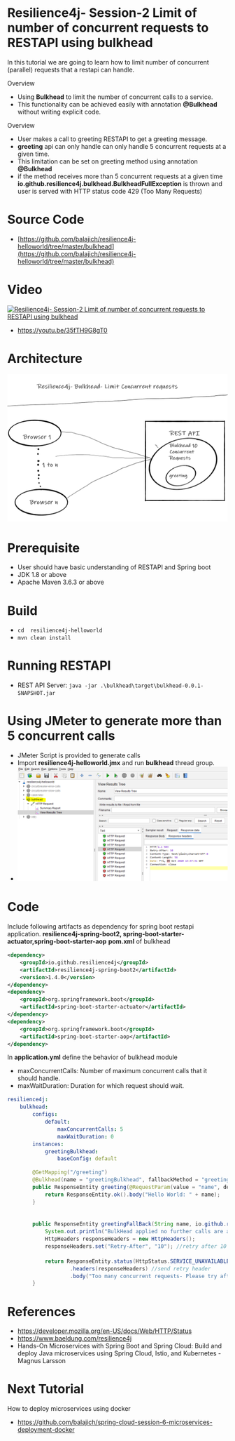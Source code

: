 # Resilience4j- Session-2  Limit of number of concurrent requests to RESTAPI using bulkhead 
In  this tutorial we are going to learn how to limit number of concurrent (parallel) requests that a restapi can handle. 

Overview
- Using **Bulkhead** to limit the number of concurrent calls to a  service.
- This functionality can be achieved easily with annotation **@Bulkhead** without writing explicit code.
 

Overview
- User makes a call to greeting RESTAPI to get a greeting message.
- **greeting** api can only handle can only handle 5  concurrent requests at a given time.
- This limitation can be set on greeting method using annotation **@Bulkhead**
- if the method receives more than 5 concurrent requests at a given time  **io.github.resilience4j.bulkhead.BulkheadFullException** 
is thrown and user is served with HTTP status code 429 (Too Many Requests)  
# Source Code 
- [https://github.com/balajich/resilience4j-helloworld/tree/master/bulkhead](https://github.com/balajich/resilience4j-helloworld/tree/master/bulkhead) 
# Video
[![Resilience4j- Session-2  Limit of number of concurrent requests to RESTAPI using bulkhead](https://img.youtube.com/vi/35fTH9G8gT0/0.jpg)](https://www.youtube.com/watch?v=35fTH9G8gT0)
- https://youtu.be/35fTH9G8gT0
# Architecture
![architecture](architecture.png "architecture")
# Prerequisite
- User should have basic understanding of RESTAPI and Spring boot
- JDK 1.8 or above
- Apache Maven 3.6.3 or above
# Build
- ``` cd  resilience4j-helloworld ```
- ``` mvn clean install ```

# Running RESTAPI
- REST API Server: ``` java -jar .\bulkhead\target\bulkhead-0.0.1-SNAPSHOT.jar ```

# Using JMeter to generate more than 5 concurrent calls
- JMeter Script is provided to generate  calls
-  Import **resilience4j-helloworld.jmx** and run **bulkhead** thread group.
- ![jmeter](jmeter.png "jmeter")
# Code
Include following artifacts as dependency for spring boot restapi application. **resilience4j-spring-boot2,
spring-boot-starter-actuator,spring-boot-starter-aop**
**pom.xml** of  bulkhead 
```xml
<dependency>
    <groupId>io.github.resilience4j</groupId>
    <artifactId>resilience4j-spring-boot2</artifactId>
    <version>1.4.0</version>
</dependency>
<dependency>
    <groupId>org.springframework.boot</groupId>
    <artifactId>spring-boot-starter-actuator</artifactId>
</dependency>
<dependency>
    <groupId>org.springframework.boot</groupId>
    <artifactId>spring-boot-starter-aop</artifactId>
</dependency>
```
In **application.yml**  define the behavior of bulkhead module
- maxConcurrentCalls: Number of maximum concurrent calls that it should handle.
- maxWaitDuration: Duration for which request should wait.
```yaml
resilience4j:
    bulkhead:
        configs:
            default:
                maxConcurrentCalls: 5
                maxWaitDuration: 0
        instances:
            greetingBulkhead:
                baseConfig: default
```
```java
        @GetMapping("/greeting")
        @Bulkhead(name = "greetingBulkhead", fallbackMethod = "greetingFallBack")
        public ResponseEntity greeting(@RequestParam(value = "name", defaultValue = "World") String name) {
            return ResponseEntity.ok().body("Hello World: " + name);
        }
    
    
        public ResponseEntity greetingFallBack(String name, io.github.resilience4j.bulkhead.BulkheadFullException ex) {
            System.out.println("BulkHead applied no further calls are accepted");
            HttpHeaders responseHeaders = new HttpHeaders();
            responseHeaders.set("Retry-After", "10"); //retry after 10 seconds
    
            return ResponseEntity.status(HttpStatus.SERVICE_UNAVAILABLE)
                    .headers(responseHeaders) //send retry header
                    .body("Too many concurrent requests- Please try after some time");
        }
```

# References
- https://developer.mozilla.org/en-US/docs/Web/HTTP/Status
- https://www.baeldung.com/resilience4j
- Hands-On Microservices with Spring Boot and Spring Cloud: Build and deploy Java microservices 
using Spring Cloud, Istio, and Kubernetes -Magnus Larsson
# Next Tutorial
How to deploy microservices using docker
- https://github.com/balajich/spring-cloud-session-6-microservices-deployment-docker